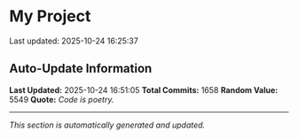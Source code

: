 # My Project


Last updated: 2025-10-24 16:25:37

































































































































































































































































































































































































































































































































































































































































































































































































































































































































































































































































































































































































































































































































































































































































































































































































































































































































































































































































































































































































































































































































## Auto-Update Information

**Last Updated:** 2025-10-24 16:51:05
**Total Commits:** 1658
**Random Value:** 5549
**Quote:** _Code is poetry._

---
_This section is automatically generated and updated._